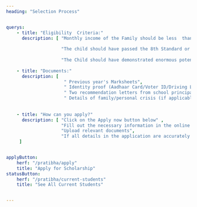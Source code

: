 ```yaml
---
heading: "Selection Process"


querys:
    - title: "Eligibility  Criteria:"
      description: [ "Monthly income of the Family should be less  than Rs. 20,000.", 
                     
                     "The child should have passed the 8th Standard or be atleast 14 Years of age.", 
                     
                     "The Child should have demonstrated enormous potential in their field of interest."]
    
    - title: "Documents:"
      description: [
                      " Previous year's Marksheets",
                      " Identity proof (Aadhaar Card/Voter ID/Driving License)",
                      " Two recommendation letters from school principal / college principal and respectable person of you area ",
                      " Details of family/personal crisis (if applicable)"]
                  
    
    - title: "How can you apply?"
      description: [ "Click on the Apply now button below" , 
                     "Fill out the necessary information in the online application form.", 
                     "Upload relevant documents", 
                     "If all details in the application are accurately displayed on the preview screen, click the 'Submit' button to finalize and complete the application process."
     ]


applyButton:
    herf: "/pratibha/apply"
    title: "Apply for Scholarship"
statusButton:
    herf: "/pratibha/current-students"
    title: "See All Current Students"


---
```

